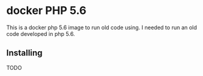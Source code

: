 # docker PHP 5.6

This is a docker php 5.6 image to run old code using.   I needed to run an old code developed in php 5.6.

## Installing

TODO
